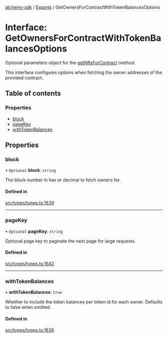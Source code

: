 [alchemy-sdk](../README.md) / [Exports](../modules.md) / GetOwnersForContractWithTokenBalancesOptions

# Interface: GetOwnersForContractWithTokenBalancesOptions

Optional parameters object for the [getNftsForContract](../classes/NftNamespace.md#getnftsforcontract) method.

This interface configures options when fetching the owner addresses of the
provided contract.

## Table of contents

### Properties

- [block](GetOwnersForContractWithTokenBalancesOptions.md#block)
- [pageKey](GetOwnersForContractWithTokenBalancesOptions.md#pagekey)
- [withTokenBalances](GetOwnersForContractWithTokenBalancesOptions.md#withtokenbalances)

## Properties

### block

• `Optional` **block**: `string`

The block number in hex or decimal to fetch owners for.

#### Defined in

[src/types/types.ts:1639](https://github.com/alchemyplatform/alchemy-sdk-js/blob/46e9716/src/types/types.ts#L1639)

___

### pageKey

• `Optional` **pageKey**: `string`

Optional page key to paginate the next page for large requests.

#### Defined in

[src/types/types.ts:1642](https://github.com/alchemyplatform/alchemy-sdk-js/blob/46e9716/src/types/types.ts#L1642)

___

### withTokenBalances

• **withTokenBalances**: ``true``

Whether to include the token balances per token id for each owner. Defaults
to false when omitted.

#### Defined in

[src/types/types.ts:1636](https://github.com/alchemyplatform/alchemy-sdk-js/blob/46e9716/src/types/types.ts#L1636)
